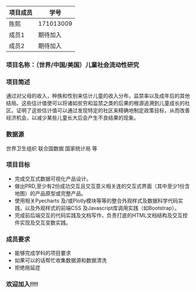 | 项目成员 |学号|
| -------------| --------|                     
|陈熙|171013009|
|成员1|期待加入|
|成员2|期待加入|
### 项目名称：（世界/中国/美国）儿童社会流动性研究
### 项目简述
通过对父母的收入，种族和性别来估计儿童的收入分布，监禁率以及成年后的其他结局。这些估计值使可以将诸如贫穷和监禁之类的后果的根源追溯到儿童成长的社区。证明了这些估计值可以通过发现特定的社区来精确地制定政策目标，从而改善经济机会，以减少某些儿童长大后会产生不良结果的现象。
### 数据源 
世界卫生组织
联合国数据
国家统计局
等
### 项目目标
- 完成交互式数据可视化产品设计。
- 做出PRD,至少有2份成功交互且交互意义相关连的交互式界面（其中至少1份含地图）的产品原型或完整产品。
- 使用相关Pyecharts 及/或Plotly模块等等的整合外观样式及数据科学代码实践，以及外观样式的前端CSS 及Javascript库调用实践（如Bootstrap）。
- 完成前后端交互的代码实践及文档写作，负责打底的HTML文档结构及交互控件实现及交互变数实践。
### 成员要求
- 能够完成学科的项目要求
- 如果可以的话帮忙收集数据源和数据清洗
- 拒绝拖延症


### 欢迎加入!!!!
